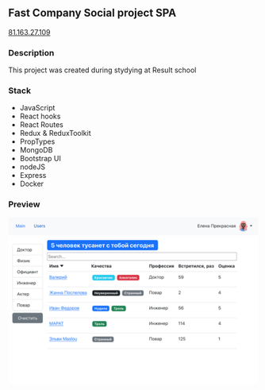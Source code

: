## Fast Company Social project SPA
[81.163.27.109](http://81.163.27.109/)

### Description
This project was created during stydying at Result school

### Stack
+ JavaScript
+ React hooks
+ React Routes
+ Redux & ReduxToolkit
+ PropTypes
+ MongoDB
+ Bootstrap UI
+ nodeJS
+ Express
+ Docker


### Preview

![Preview](/preview.png)
